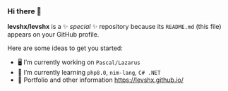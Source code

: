 ### Hi there 👋

**levshx/levshx** is a ✨ _special_ ✨ repository because its `README.md` (this file) appears on your GitHub profile.

Here are some ideas to get you started:

- 🖥 I’m currently working on `Pascal/Lazarus`
- 🌱 I’m currently learning `php8.0`, `nim-lang`, `C# .NET`
- 🔗 Portfolio and other information https://levshx.github.io/
